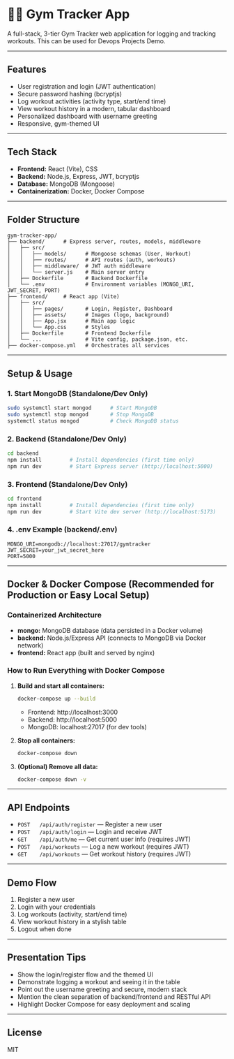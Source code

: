 # 🏋️‍♂️ Gym Tracker App

A full-stack, 3-tier Gym Tracker web application for logging and tracking workouts. This can be used for Devops Projects Demo.

---

## Features
- User registration and login (JWT authentication)
- Secure password hashing (bcryptjs)
- Log workout activities (activity type, start/end time)
- View workout history in a modern, tabular dashboard
- Personalized dashboard with username greeting
- Responsive, gym-themed UI

---

## Tech Stack
- **Frontend:** React (Vite), CSS
- **Backend:** Node.js, Express, JWT, bcryptjs
- **Database:** MongoDB (Mongoose)
- **Containerization:** Docker, Docker Compose

---

## Folder Structure
```
gym-tracker-app/
├── backend/      # Express server, routes, models, middleware
│   ├── src/
│   │   ├── models/      # Mongoose schemas (User, Workout)
│   │   ├── routes/      # API routes (auth, workouts)
│   │   ├── middleware/  # JWT auth middleware
│   │   └── server.js    # Main server entry
│   ├── Dockerfile       # Backend Dockerfile
│   └── .env             # Environment variables (MONGO_URI, JWT_SECRET, PORT)
├── frontend/     # React app (Vite)
│   ├── src/
│   │   ├── pages/       # Login, Register, Dashboard
│   │   ├── assets/      # Images (logo, background)
│   │   ├── App.jsx      # Main app logic
│   │   └── App.css      # Styles
│   ├── Dockerfile       # Frontend Dockerfile
│   └── ...              # Vite config, package.json, etc.
├── docker-compose.yml   # Orchestrates all services
```

---

## Setup & Usage

### 1. **Start MongoDB (Standalone/Dev Only)**
```bash
sudo systemctl start mongod      # Start MongoDB
sudo systemctl stop mongod       # Stop MongoDB
systemctl status mongod          # Check MongoDB status
```

### 2. **Backend (Standalone/Dev Only)**
```bash
cd backend
npm install         # Install dependencies (first time only)
npm run dev         # Start Express server (http://localhost:5000)
```

### 3. **Frontend (Standalone/Dev Only)**
```bash
cd frontend
npm install         # Install dependencies (first time only)
npm run dev         # Start Vite dev server (http://localhost:5173)
```

### 4. **.env Example (backend/.env)**
```
MONGO_URI=mongodb://localhost:27017/gymtracker
JWT_SECRET=your_jwt_secret_here
PORT=5000
```

---

## Docker & Docker Compose (Recommended for Production or Easy Local Setup)

### **Containerized Architecture**
- **mongo:** MongoDB database (data persisted in a Docker volume)
- **backend:** Node.js/Express API (connects to MongoDB via Docker network)
- **frontend:** React app (built and served by nginx)

### **How to Run Everything with Docker Compose**

1. **Build and start all containers:**
   ```bash
   docker-compose up --build
   ```
   - Frontend: http://localhost:3000
   - Backend:  http://localhost:5000
   - MongoDB:  localhost:27017 (for dev tools)

2. **Stop all containers:**
   ```bash
   docker-compose down
   ```

3. **(Optional) Remove all data:**
   ```bash
   docker-compose down -v
   ```

---

## API Endpoints
- `POST   /api/auth/register` — Register a new user
- `POST   /api/auth/login`    — Login and receive JWT
- `GET    /api/auth/me`       — Get current user info (requires JWT)
- `POST   /api/workouts`      — Log a new workout (requires JWT)
- `GET    /api/workouts`      — Get workout history (requires JWT)

---

## Demo Flow
1. Register a new user
2. Login with your credentials
3. Log workouts (activity, start/end time)
4. View workout history in a stylish table
5. Logout when done

---

## Presentation Tips
- Show the login/register flow and the themed UI
- Demonstrate logging a workout and seeing it in the table
- Point out the username greeting and secure, modern stack
- Mention the clean separation of backend/frontend and RESTful API
- Highlight Docker Compose for easy deployment and scaling

---

## License
MIT 

